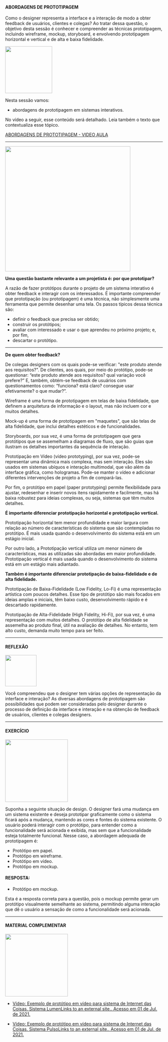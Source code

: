 
<h4>ABORDAGENS DE PROTOTIPAGEM</h4>

Como o designer representa a interface e a interação de modo a obter feedback de usuários, clientes e colegas? Ao tratar dessa questão, o objetivo desta sessão é conhecer e compreender as técnicas prototipagem, incluindo wireframe, mockup, storyboard, e envolvendo prototipagem horizontal e vertical e de alta e baixa fidelidade.

<img src="https://media.giphy.com/media/tZRAlE5aLS5BKDyjGI/giphy.gif" width="150"> 

Nesta sessão vamos:

- abordagens de prototipagem em sistemas interativos.

No vídeo a seguir, esse conteúdo será detalhado. Leia também o texto que contextualiza esse tópico.

[ABORDAGENS DE PROTOTIPAGEM - VIDEO AULA]()

---

<img src="https://media.giphy.com/media/v1.Y2lkPTc5MGI3NjExczZpMHp6N290cGc2NjkwMngycXhpZXRoNjM5bm9lanlucndoZzJsNyZlcD12MV9pbnRlcm5hbF9naWZfYnlfaWQmY3Q9cw/63jza7W5SkF8Low3TX/giphy.gif" width="400"> 

**Uma questão bastante relevante a um projetista é: por que prototipar?**

A razão de fazer protótipos durante o projeto de um sistema interativo é obter feedback e interagir com os interessados. É importante compreender que prototipação (ou prototipagem) é uma técnica, não simplesmente uma ferramenta que permite desenhar uma tela. Os passos típicos dessa técnica são:

- definir o feedback que precisa ser obtido;
- construir os protótipos;
- avaliar com interessado e usar o que aprendeu no próximo projeto; e, por fim,
- descartar o protótipo.

---

**De quem obter feedback?**

De colegas designers com os quais pode-se verificar: "este produto atende aos requisitos?". De clientes, aos quais, por meio do protótipo, pode-se questionar: “este produto atende aos requisitos? qual variação você prefere?” E, também, obtém-se feedback de usuários com questionamentos como: “funciona? está claro? consegue usar efetivamente? o que mudar?”.

Wireframe é uma forma de prototipagem em telas de baixa fidelidade, que definem a arquitetura de informação e o layout, mas não incluem cor e muitos detalhes.

Mock-up é uma forma de prototipagem em "maquetes", que são telas de alta fidelidade, que inclui detalhes estéticos e de funcionalidades.

Storyboards, por sua vez, é uma forma de prototipagem que gera protótipos que se assemelham a diagramas de fluxo, que são guias que ilustram os detalhes importantes da sequência de interação.

Prototipação em Vídeo (vídeo prototyping), por sua vez, pode-se representar uma dinâmica mais complexa, mas sem interação. Eles são usados em sistemas ubíquos e interação multimodal, que vão além da interface gráfica, como hologramas. Pode-se manter o vídeo e adicionar diferentes intervenções de projeto a fim de compará-las.

Por fim, o protótipo em papel (paper prototyping) permite flexibilidade para ajustar, redesenhar e inserir novos itens rapidamente e facilmente, mas há baixa robustez para ideias complexas, ou seja, sistemas que têm muitos detalhes.
 

**É importante diferenciar prototipação horizontal e prototipação vertical.**

Prototipação horizontal tem menor profundidade e maior largura com relação ao número de características do sistema que são contempladas no protótipo. É mais usada quando o desenvolvimento do sistema está em um estágio inicial.

Por outro lado, a Prototipação vertical utiliza um menor número de características, mas as utilizadas são abordadas em maior profundidade. Prototipação vertical é mais usada quando o desenvolvimento do sistema está em um estágio mais adiantado.

 

**Também é importante diferenciar prototipação de baixa-fidelidade e de alta fidelidade.**

Prototipação de Baixa-Fidelidade (Low Fidelity, Lo-Fi) é uma representação artística com poucos detalhes. Esse tipo de protótipo são mais focados em ideias amplas e iniciais, têm baixo custo, desenvolvimento rápido e é descartado rapidamente.

Prototipação de Alta-Fidelidade (High Fidelity, Hi-Fi), por sua vez, é uma representação com muitos detalhes. O protótipo de alta fidelidade se assemelha ao produto final, útil na avaliação de detalhes. No entanto, tem alto custo, demanda muito tempo para ser feito. 

---

<h4>REFLEXÃO</h4>
<img src="https://media.giphy.com/media/DrooRfW7dRKal9e1SU/giphy.gif"width="100">

Você compreendeu que o designer tem várias opções de representação da interface e interação? As diversas abordagens de prototipagem são possibilidades que podem ser consideradas pelo designer durante o processo de definição da interface e interação e na obtenção de feedback de usuários, clientes e colegas designers.

---

<h4>EXERCÍCIO</h4>

<img src= "https://media.giphy.com/media/ENxx2erqOHckyqyDBK/giphy.gif" width="200" >

Suponha a seguinte situação de design. O designer fará uma mudança em um sistema existente e deseja prototipar graficamente como o sistema ficará após a mudança, mantendo as cores e fontes do sistema existente. O usuário poderá interagir com o protótipo, para entender como a funcionalidade será acionada e exibida, mas sem que a funcionalidade esteja totalmente funcional. Nesse caso, a abordagem adequada de prototipagem é:

- Protótipo em papel.
- Protótipo em wireframe.
- Protótipo em vídeo.
- Protótipo em mockup.

<h4>RESPOSTA:</h4>

- Protótipo em mockup.

Esta é a resposta correta para a questão, pois o mockup permite gerar um protótipo visualmente semelhante ao sistema, permitindo alguma interação que dê o usuário a sensação de como a funcionalidade será acionada.

---

<h4>MATERIAL COMPLEMENTAR</h4>

<img src= "https://media.giphy.com/media/v1.Y2lkPTc5MGI3NjExYjRkbnFodTRyeTN4YmxqZjQ4cGs1Mm5vbmZyZjA2dDRxbWducTZ3YSZlcD12MV9pbnRlcm5hbF9naWZfYnlfaWQmY3Q9cw/xhuy5rw9ZrB2jn8VFR/giphy.gif" width="200" >

- [Vídeo: Exemplo de protótipo em vídeo para sistema de Internet das Coisas. Sistema LumenLinks to an external site..  Acesso em 01 de Jul. de 2021.](https://www.youtube.com/watch?v=pI7LEZ3AsOg)

- [Vídeo: Exemplo de protótipo em vídeo para sistema de Internet das Coisas. Sistema PulsoLinks to an external site.. Acesso em 01 de Jul. de 2021.](https://www.youtube.com/watch?v=TWXc-a3uPIk)



